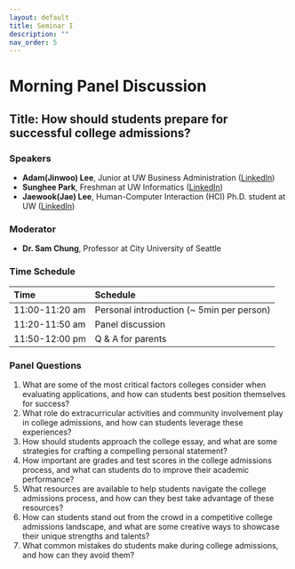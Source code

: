 ```yaml
---
layout: default
title: Seminar I
description: ""
nav_order: 5
---
```

# Morning Panel Discussion

## Title: How should students prepare for successful college admissions?

### Speakers

* **Adam(Jinwoo) Lee**, Junior at UW Business Administration ([LinkedIn](https://www.linkedin.com/in/adam-lee-237836257/))
* **Sunghee Park**, Freshman at UW Informatics ([LinkedIn](https://www.linkedin.com/in/sunghee-park-92b523225/))
* **Jaewook(Jae) Lee**, Human-Computer Interaction (HCI) Ph.D. student at UW ([LinkedIn](https://www.linkedin.com/in/jaewookjaelee/))

### Moderator

* **Dr. Sam Chung**, Professor at City University of Seattle

### Time Schedule

| Time        | Schedule          |
|:-------------|:------------------|
| 11:00-11:20 am | Personal introduction (~ 5min per person) |
| 11:20-11:50 am | Panel discussion   |
| 11:50-12:00 pm | Q & A for parents     |


### Panel Questions

1. What are some of the most critical factors colleges consider when evaluating applications, and how can students best position themselves for success?
1. What role do extracurricular activities and community involvement play in college admissions, and how can students leverage these experiences?
1. How should students approach the college essay, and what are some strategies for crafting a compelling personal statement?
1. How important are grades and test scores in the college admissions process, and what can students do to improve their academic performance?
1. What resources are available to help students navigate the college admissions process, and how can they best take advantage of these resources?
1. How can students stand out from the crowd in a competitive college admissions landscape, and what are some creative ways to showcase their unique strengths and talents?
1. What common mistakes do students make during college admissions, and how can they avoid them?
